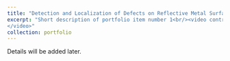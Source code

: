 ```yaml
---
title: "Detection and Localization of Defects on Reflective Metal Surface in Industrial Setting"
excerpt: "Short description of portfolio item number 1<br/><video controls='controls' src='/images/portfolio1.mp4'> Your browser does not support the HTML5 Video element.
</video>"
collection: portfolio
---
```

Details will be added later.
